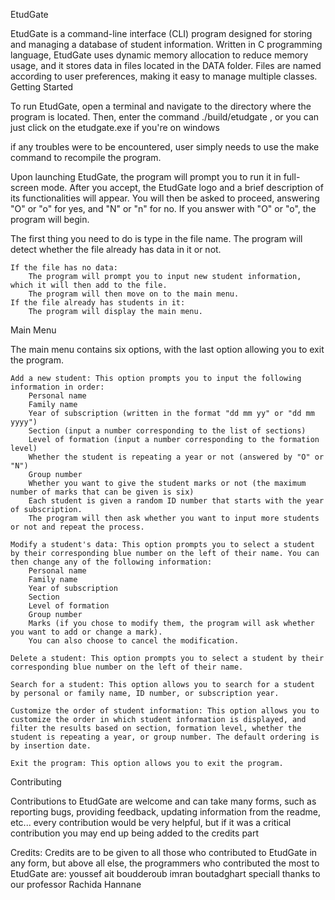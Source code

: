 EtudGate

EtudGate is a command-line interface (CLI) program designed for storing and managing a database of student information. Written in C programming language, EtudGate uses dynamic memory allocation to reduce memory usage, and it stores data in files located in the DATA folder. Files are named according to user preferences, making it easy to manage multiple classes.
Getting Started

To run EtudGate, open a terminal and navigate to the directory where the program is located. Then, enter the command ./build/etudgate , or you can just click on the etudgate.exe if you're on windows

if any troubles were to be encountered, user simply needs to use the make command to recompile the program.

Upon launching EtudGate, the program will prompt you to run it in full-screen mode. After you accept, the EtudGate logo and a brief description of its functionalities will appear. You will then be asked to proceed, answering "O" or "o" for yes, and "N" or "n" for no. If you answer with "O" or "o", the program will begin.

The first thing you need to do is type in the file name. The program will detect whether the file already has data in it or not.

    If the file has no data:
        The program will prompt you to input new student information, which it will then add to the file.
        The program will then move on to the main menu.
    If the file already has students in it:
        The program will display the main menu.

Main Menu

The main menu contains six options, with the last option allowing you to exit the program.

    Add a new student: This option prompts you to input the following information in order:
        Personal name
        Family name
        Year of subscription (written in the format "dd mm yy" or "dd mm yyyy")
        Section (input a number corresponding to the list of sections)
        Level of formation (input a number corresponding to the formation level)
        Whether the student is repeating a year or not (answered by "O" or "N")
        Group number
        Whether you want to give the student marks or not (the maximum number of marks that can be given is six)
        Each student is given a random ID number that starts with the year of subscription.
        The program will then ask whether you want to input more students or not and repeat the process.

    Modify a student's data: This option prompts you to select a student by their corresponding blue number on the left of their name. You can then change any of the following information:
        Personal name
        Family name
        Year of subscription
        Section
        Level of formation
        Group number
        Marks (if you chose to modify them, the program will ask whether you want to add or change a mark).
        You can also choose to cancel the modification.

    Delete a student: This option prompts you to select a student by their corresponding blue number on the left of their name.

    Search for a student: This option allows you to search for a student by personal or family name, ID number, or subscription year.

    Customize the order of student information: This option allows you to customize the order in which student information is displayed, and filter the results based on section, formation level, whether the student is repeating a year, or group number. The default ordering is by insertion date.

    Exit the program: This option allows you to exit the program.

Contributing

Contributions to EtudGate are welcome and can take many forms, such as reporting bugs, providing feedback, updating information from the readme, etc...
every contribution would be very helpful, but if it was a critical contribution you may end up being added to the credits part

Credits:
    Credits are to be given to all those who contributed to EtudGate in any form, but above all else, the programmers who contributed the most to EtudGate are:
        youssef ait boudderoub
        imran boutadghart
    speciall thanks to our professor Rachida Hannane

